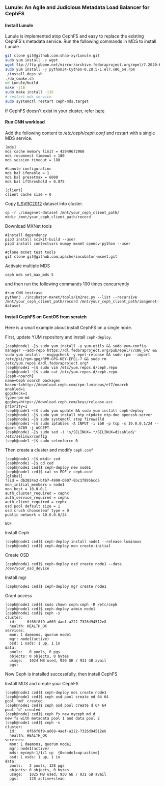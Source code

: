 ### **Lunule: An Agile and Judicious Metadata Load Balancer for CephFS**

#### Install Lunule

Lunule is implemented atop CephFS and easy to replace the existing CephFS's metadata service. Run the following commands in MDS to install Lunule .

```bash
git clone git@github.com:shao-xy/Lunule.git
sudo yum install -y wget
wget ftp://ftp.pbone.net/mirror/archive.fedoraproject.org/epel/7.2020-04-20/x86_64/Packages/p/python34-Cython-0.28.5-1.el7.x86_64.rpm
sudo yum install -y python34-Cython-0.28.5-1.el7.x86_64.rpm
./install-deps.sh
./do_cmake.sh
cd Lunule/build
make -j16
sudo make install -j16
# restart mds service
sudo systemctl restart ceph-mds.target
```

If CephFS doesn't exist in your cluster, refer [here](#install_ceph)

#### Run CNN workload

Add the following content to */etc/ceph/ceph.conf* and restart with a single MDS service.

```
[mds]
mds cache memory limit = 42949672960
mds reconnect timeout = 180
mds session timeout = 180

#Lunule configuration
mds bal ifenable = 1
mds bal presetmax = 8000
mds bal ifthreshold = 0.075

[client]
client cache size = 0
```

Copy [ILSVRC2012](https://image-net.org/download.php)  dataset into cluster.

```
cp -r ./imagenet-dataset /mnt/your_ceph_client_path/
mkdir /mnt/your_ceph_client_path/record
```

Download MXNet tools

```
#install dependency
pip3 install scikit-build --user
pip3 install contextvars numpy mxnet opencv-python --user

#clone mxnet test tools
git clone git@github.com:apache/incubator-mxnet.git
```

 Activate multiple MDS

```
ceph mds set_max_mds 5
```

and then run the following commands 100 times concurrently

```
#run CNN testcase
python3 ./incubator-mxnet/tools/im2rec.py --list --recursive /mnt/your_ceph_client_path/record /mnt/your_ceph_client_path/imagenet-dataset
```

#### <span id="install_ceph">Install CephFS on CentOS from scratch</span>

Here is a small example about install CephFS on a single node.

First, update YUM repository and install `ceph-deploy`.

```
[ceph@node1 ~]$ sudo yum install -y yum-utils && sudo yum-config-manager --add-repo https://dl.fedoraproject.org/pub/epel/7/x86_64/ && sudo yum install --nogpgcheck -y epel-release && sudo rpm --import /etc/pki/rpm-gpg/RPM-GPG-KEY-EPEL-7 && sudo rm /etc/yum.repos.d/dl.fedoraproject.org*
[ceph@node1 ~]$ sudo vim /etc/yum.repos.d/ceph.repo
[ceph@node1 ~]$ sudo cat /etc/yum.repos.d/ceph.repo
[ceph-noarch]
name=Ceph noarch packages
baseurl=http://download.ceph.com/rpm-luminous/el7/noarch
enabled=1
gpgcheck=1
type=rpm-md
gpgkey=https://download.ceph.com/keys/release.asc
priority=1
[ceph@node1 ~]$ sudo yum update && sudo yum install ceph-deploy
[ceph@node1 ~]$ sudo yum install ntp ntpdate ntp-doc openssh-server
[ceph@node1 ~]$ sudo systemctl stop firewalld
[ceph@node1 ~]$ sudo iptables -A INPUT -i ib0 -p tcp -s 10.0.0.1/24 --dport 6789 -j ACCEPT
[ceph@node1 ~]$ sudo sed -i 's/SELINUX=.*/SELINUX=disabled/' /etc/selinux/config
[ceph@node1 ~]$ sudo setenforce 0
```

Then create a cluster and modify `ceph.conf`

```
[ceph@node1 ~]$ mkdir ced
[ceph@node1 ~]$ cd ced
[ceph@node1 ced]$ ceph-deploy new node1
[ceph@node1 ced]$ cat << EOF > ceph.conf
[global]
fsid = db2824e2-bfb7-4990-b907-8bc1f895bcd5
mon_initial_members = node1
mon_host = 10.0.0.1
auth_cluster_required = cephx
auth_service_required = cephx
auth_client_required = cephx
osd pool default size = 1
osd crush chooseleaf type = 0
public network = 10.0.0.0/24

EOF
```

Install Ceph

```
[ceph@node1 ced]$ ceph-deploy install node1 --release luminous
[ceph@node1 ced]$ ceph-deploy mon create-initial
```

Create OSD

```
[ceph@node1 ced]$ ceph-deploy osd create node1 --data /dev/your_osd_device
```

Install mgr

```
[ceph@node1 ced]$ ceph-deploy mgr create node1
```

Grant access

```
[ceph@node1 ced]$ sudo chown ceph:ceph -R /etc/ceph
[ceph@node1 ced]$ ceph-deploy admin node1
[ceph@node1 ced]$ ceph -s
cluster:
  id:     0f66f8f9-a669-4aef-a222-7326d94512e8
  health: HEALTH_OK
services:
  mon: 1 daemons, quorum node1
  mgr: node1(active)
  osd: 1 osds: 1 up, 1 in
data:
  pools:   0 pools, 0 pgs
  objects: 0 objects, 0 bytes
  usage:   1024 MB used, 930 GB / 931 GB avail
  pgs:
```

Now Ceph is installed  successfully, then install CephFS

Install MDS and create your CephFS

```
[ceph@node1 ced]$ ceph-deploy mds create node1
[ceph@node1 ced]$ ceph osd pool create md 64 64
pool 'md' created
[ceph@node1 ced]$ ceph osd pool create d 64 64
pool 'd' created
[ceph@node1 ced]$ ceph fs new myceph md d
new fs with metadata pool 1 and data pool 2
[ceph@node1 ced]$ ceph -s
cluster:
  id:     0f66f8f9-a669-4aef-a222-7326d94512e8
  health: HEALTH_OK
services:
  mon: 1 daemons, quorum node1
  mgr: node1(active)
  mds: myceph-1/1/1 up  {0=node1=up:active}
  osd: 1 osds: 1 up, 1 in
data:
  pools:   2 pools, 128 pgs
  objects: 0 objects, 0 bytes
  usage:   1025 MB used, 930 GB / 931 GB avail
  pgs:     128 active+clean
```

